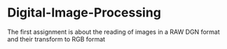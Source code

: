 # Digital-Image-Processing
The first assignment is about the reading of images in a RAW DGN format and their transform to RGB format